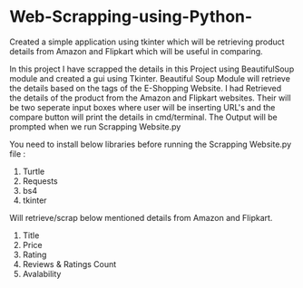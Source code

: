 # Web-Scrapping-using-Python-
Created a simple application using tkinter which will be retrieving product details from Amazon and Flipkart which will be useful in comparing. 

In this project I have scrapped the details in this Project using BeautifulSoup module and created a gui using Tkinter. 
Beautiful Soup Module will retrieve the details based on the tags of the E-Shopping Website. I had Retrieved the details of the product from the Amazon and Flipkart websites. Their will be two seperate input boxes where user will be inserting URL's and the compare button will print the details in cmd/terminal. The Output will be prompted when we run Scrapping Website.py

You need to install below libraries before running the Scrapping Website.py file :
1. Turtle
2. Requests
3. bs4
4. tkinter

Will retrieve/scrap below mentioned details from Amazon and Flipkart.
1. Title
2. Price
3. Rating
4. Reviews & Ratings Count
5. Avalability
